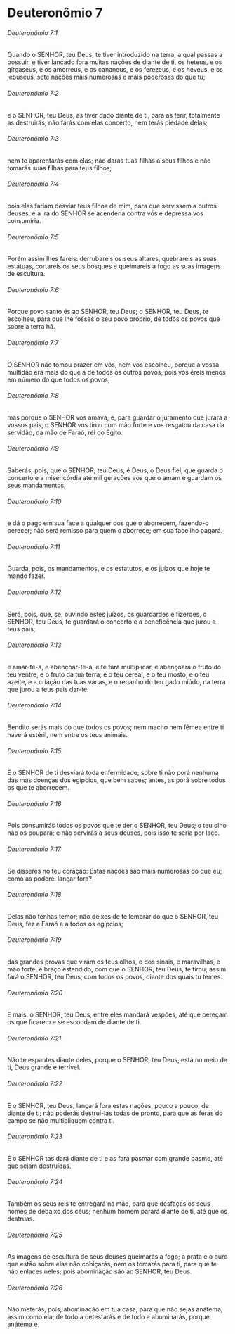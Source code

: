 # Deuteronômio 7

###### Deuteronômio 7:1

Quando o SENHOR, teu Deus, te tiver introduzido na terra, a qual passas a possuir, e tiver lançado fora muitas nações de diante de ti, os heteus, e os girgaseus, e os amorreus, e os cananeus, e os ferezeus, e os heveus, e os jebuseus, sete nações mais numerosas e mais poderosas do que tu;

###### Deuteronômio 7:2

e o SENHOR, teu Deus, as tiver dado diante de ti, para as ferir, totalmente as destruirás; não farás com elas concerto, nem terás piedade delas;

###### Deuteronômio 7:3

nem te aparentarás com elas; não darás tuas filhas a seus filhos e não tomarás suas filhas para teus filhos;

###### Deuteronômio 7:4

pois elas fariam desviar teus filhos de mim, para que servissem a outros deuses; e a ira do SENHOR se acenderia contra vós e depressa vos consumiria.

###### Deuteronômio 7:5

Porém assim lhes fareis: derrubareis os seus altares, quebrareis as suas estátuas, cortareis os seus bosques e queimareis a fogo as suas imagens de escultura.

###### Deuteronômio 7:6

Porque povo santo és ao SENHOR, teu Deus; o SENHOR, teu Deus, te escolheu, para que lhe fosses o seu povo próprio, de todos os povos que sobre a terra há.

###### Deuteronômio 7:7

O SENHOR não tomou prazer em vós, nem vos escolheu, porque a vossa multidão era mais do que a de todos os outros povos, pois vós éreis menos em número do que todos os povos,

###### Deuteronômio 7:8

mas porque o SENHOR vos amava; e, para guardar o juramento que jurara a vossos pais, o SENHOR vos tirou com mão forte e vos resgatou da casa da servidão, da mão de Faraó, rei do Egito.

###### Deuteronômio 7:9

Saberás, pois, que o SENHOR, teu Deus, é Deus, o Deus fiel, que guarda o concerto e a misericórdia até mil gerações aos que o amam e guardam os seus mandamentos;

###### Deuteronômio 7:10

e dá o pago em sua face a qualquer dos que o aborrecem, fazendo-o perecer; não será remisso para quem o aborrece; em sua face lho pagará.

###### Deuteronômio 7:11

Guarda, pois, os mandamentos, e os estatutos, e os juízos que hoje te mando fazer.

###### Deuteronômio 7:12

Será, pois, que, se, ouvindo estes juízos, os guardardes e fizerdes, o SENHOR, teu Deus, te guardará o concerto e a beneficência que jurou a teus pais;

###### Deuteronômio 7:13

e amar-te-á, e abençoar-te-á, e te fará multiplicar, e abençoará o fruto do teu ventre, e o fruto da tua terra, e o teu cereal, e o teu mosto, e o teu azeite, e a criação das tuas vacas, e o rebanho do teu gado miúdo, na terra que jurou a teus pais dar-te.

###### Deuteronômio 7:14

Bendito serás mais do que todos os povos; nem macho nem fêmea entre ti haverá estéril, nem entre os teus animais.

###### Deuteronômio 7:15

E o SENHOR de ti desviará toda enfermidade; sobre ti não porá nenhuma das más doenças dos egípcios, que bem sabes; antes, as porá sobre todos os que te aborrecem.

###### Deuteronômio 7:16

Pois consumirás todos os povos que te der o SENHOR, teu Deus; o teu olho não os poupará; e não servirás a seus deuses, pois isso te seria por laço.

###### Deuteronômio 7:17

Se disseres no teu coração: Estas nações são mais numerosas do que eu; como as poderei lançar fora?

###### Deuteronômio 7:18

Delas não tenhas temor; não deixes de te lembrar do que o SENHOR, teu Deus, fez a Faraó e a todos os egípcios;

###### Deuteronômio 7:19

das grandes provas que viram os teus olhos, e dos sinais, e maravilhas, e mão forte, e braço estendido, com que o SENHOR, teu Deus, te tirou; assim fará o SENHOR, teu Deus, com todos os povos, diante dos quais tu temes.

###### Deuteronômio 7:20

E mais: o SENHOR, teu Deus, entre eles mandará vespões, até que pereçam os que ficarem e se escondam de diante de ti.

###### Deuteronômio 7:21

Não te espantes diante deles, porque o SENHOR, teu Deus, está no meio de ti, Deus grande e terrível.

###### Deuteronômio 7:22

E o SENHOR, teu Deus, lançará fora estas nações, pouco a pouco, de diante de ti; não poderás destruí-las todas de pronto, para que as feras do campo se não multipliquem contra ti.

###### Deuteronômio 7:23

E o SENHOR tas dará diante de ti e as fará pasmar com grande pasmo, até que sejam destruídas.

###### Deuteronômio 7:24

Também os seus reis te entregará na mão, para que desfaças os seus nomes de debaixo dos céus; nenhum homem parará diante de ti, até que os destruas.

###### Deuteronômio 7:25

As imagens de escultura de seus deuses queimarás a fogo; a prata e o ouro que estão sobre elas não cobiçarás, nem os tomarás para ti, para que te não enlaces neles; pois abominação são ao SENHOR, teu Deus.

###### Deuteronômio 7:26

Não meterás, pois, abominação em tua casa, para que não sejas anátema, assim como ela; de todo a detestarás e de todo a abominarás, porque anátema é.

